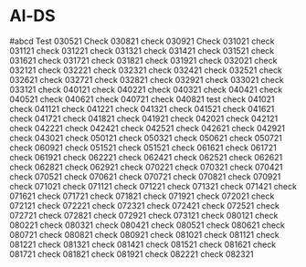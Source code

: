 # Al-DS
#abcd
Test 030521
Check 030821
check 030921
Check 031021
check 031121
check 031221
check 031321
check 031421
check 031521
check 031621
check 031721
check 031821
check 031921
check 032021
check 032121
check 032221
check 032321
check 032421
check 032521
check 032621
check 032721
check 032821
check 032921
check 033021
check 033121
check 040121
check 040221
check 040321
check 040421
check 040521
check 040621
check 040721
check 040821
test
check 041021
check 041121
check 041221
check 041321
check 041521
check 041621
check 041721
check 041821
check 041921
check 042021
check 042121
check 042221
check 042421
check 042521
check 042621
check 042921
check 043021
check 050121
check 050321
check 050621
check 050721
check 060921
check 051521
check 051521
check 061621
check 061721
check 061921
check 062221
check 062421
check 062521
check 062621
check 062821
check 062921
check 070221
check 070321
check 070421
check 070521
check 070621
check 070721
check 070821
check 070921
check 071021
check 071121
check 071221
check 071321
check 071421
check 071621
check 071721
check 071821
check 071921
check 072021
check 072121
check 072221
check 072321
check 072421
check 072521
check 072721
check 072821
check 072921
check 073121
check 080121
check 080221
check 080321
check 080421
check 080521
check 080621
check 080721
check 080821
check 080921
check 081021
check 081121
check 081221
check 081321
check 081421
check 081521
check 081621
check 081721
check 081821
check 081921
check 082221
check 082321
